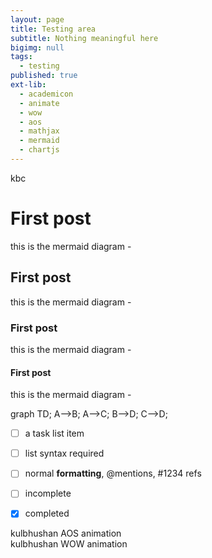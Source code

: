 ```yaml
---
layout: page
title: Testing area
subtitle: Nothing meaningful here
bigimg: null
tags:
  - testing
published: true
ext-lib:
  - academicon
  - animate
  - wow
  - aos
  - mathjax
  - mermaid
  - chartjs
---
```


<div> kbc </div>

<script>
        /* set up XMLHttpRequest */
        var url = "http://localhost:4000/img/Test.xlsx";
        var oReq = new XMLHttpRequest();
        oReq.open("GET", url, true);
        oReq.responseType = "arraybuffer";
 
        oReq.onload = function(e) {
            var arraybuffer = oReq.response;
 
            /* convert data to binary string */
            var data = new Uint8Array(arraybuffer);
            var arr = new Array();
            for (var i = 0; i != data.length; ++i) arr[i] = String.fromCharCode(data[i]);
            var bstr = arr.join("");
 
            /* Call XLSX */
            var workbook = XLSX.read(bstr, {
                type: "binary"
            });
 
            /* DO SOMETHING WITH workbook HERE */
            var first_sheet_name = workbook.SheetNames[0];
            /* Get worksheet */
            var worksheet = workbook.Sheets[first_sheet_name];
            console.log(XLSX.utils.sheet_to_json(worksheet, {raw: true}));
        }
 
        oReq.send();
 </script>


# First post

this is the mermaid diagram -

## First post

this is the mermaid diagram -

### First post

this is the mermaid diagram -

#### First post

this is the mermaid diagram -


<div class="mermaid">

graph TD;
    A-->B;
    A-->C;
    B-->D;
    C-->D;
</div>



- [ ] a task list item
- [ ] list syntax required
- [ ] normal **formatting**, @mentions, #1234 refs
- [ ] incomplete
- [x] completed




<i class="ai ai-coursera ai-5x"></i>


<i style="color: Tomato;" class="fas fa-stroopwafel fa-3x"></i>

<div class="item" data-aos="fade-up"> kulbhushan AOS animation </div>



<div class="wow zoomIn" data-wow-duration="0.5s">
 kulbhushan WOW animation
</div>


<canvas id="bar-chart-horizontal" width="800" height="450"></canvas>
<script>
new Chart(document.getElementById("bar-chart-horizontal"), {
    type: 'horizontalBar',
    data: {
      labels: ["Africa", "Asia", "Europe", "Latin America", "North America"],
      datasets: [
        {
          label: "Population (millions)",
          backgroundColor: ["#3e95cd", "#8e5ea2","#3cba9f","#e8c3b9","#c45850"],
          data: [2478,5267,734,784,433]
        }
      ]
    },
    options: {
      legend: { display: false },
      title: {
        display: true,
        text: 'Predicted world population (millions) in 2050'
      }
     
    }
});
 
</script>

